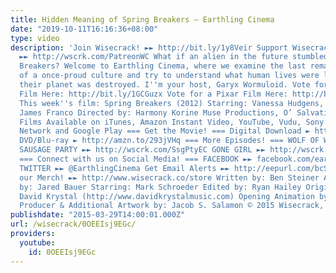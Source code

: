```yaml
---
title: Hidden Meaning of Spring Breakers – Earthling Cinema
date: "2019-10-11T16:16:36+08:00"
type: video
description: 'Join Wisecrack! ►► http://bit.ly/1y8Veir Support Wisecrack on Patreon!
  ►► http://wscrk.com/PatreonWC What if an alien in the future stumbled upon Spring
  Breakers? Welcome to Earthling Cinema, where we examine the last remaining artifacts
  of a once-proud culture and try to understand what human lives were like before
  their planet was destroyed. I''m your host, Garyx Wormuloid. Vote for a Gangster
  Film Here: http://bit.ly/1GCGuzx Vote for a Pixar Film Here: http://bit.ly/1I81oF4
  This week''s film: Spring Breakers (2012) Starring: Vanessa Hudgens, Selena Gomez,
  James Franco Directed by: Harmony Korine Muse Productions, O’ Salvation, Division
  Films Available on iTunes, Amazon Instant Video, YouTube, Vudu, Sony Entertainment
  Network and Google Play === Get the Movie! === Digital Download ► http://amzn.to/296adFD
  DVD/Blu-ray ► http://amzn.to/293jVHq === More Episodes! === WOLF OF WALL ST ►► http://wscrk.com/WlfWlStEC
  SAUSAGE PARTY ►► http://wscrk.com/SsgPtyEC GONE GIRL ►► http://wscrk.com/GneGrlEC
  === Connect with us on Social Media! === FACEBOOK ►► facebook.com/earthlingcinema
  TWITTER ►► @EarthlingCinema Get Email Alerts ►► http://eepurl.com/bcSRD9 Check out
  our Merch! ►► http://www.wisecrack.co/store Written by: Ben Steiner Analysis & Directed
  by: Jared Bauer Starring: Mark Schroeder Edited by: Ryan Hailey Original Music by:
  David Krystal (http://www.davidkrystalmusic.com) Opening Animation by: Danny Rapaport
  Producer & Additional Artwork by: Jacob S. Salamon © 2015 Wisecrack, Inc.'
publishdate: "2015-03-29T14:00:01.000Z"
url: /wisecrack/0OEEIsj9EGc/
providers:
  youtube:
    id: 0OEEIsj9EGc
---
```

